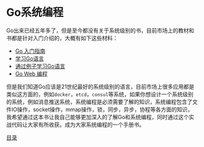 Go系统编程
=====================

Go出来已经五年多了，但是至今都没有关于系统级别的书，目前市场上的教材和书都是针对入门介绍的，大概有如下这些材料：

- [Go 入门指南](http://tour.golang.org/)
- [学习Go语言](http://archive.miek.nl/projects/learninggo/index.html)
- [通过例子学习Go语言](https://gobyexample.com/)
- [Go Web 编程](http://astaxie.gitbooks.io/build-web-application-with-golang/content/)

但是我们知道Go应该是21世纪最好的系统级别的语言，目前市场上很多应用都是类似这方面的，例如`docker`，`etcd`，`consul`等系统，如果你想设计一个系统级别的系统，例如消息推送系统，系统编程是必须需要了解的知识，系统编程包含了文件IO操作，socket操作，mmap操作，锁，同步，异步，协程等各方面的知识，我希望通过这本书让我自己能够更加深入的了解Go和系统编程，同时通过这个实战代码让大家有所收获。成为大家系统编程的一个手册书。

[目录](SUMMARY.md)